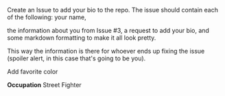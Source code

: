 Create an Issue to add your bio to the repo. The issue should contain each of the following: your name, 

the information about you from Issue #3, a request to add your bio, and some markdown formatting to make it all look pretty. 

This way the information is there for whoever ends up fixing the issue (spoiler alert, in this case that's going to be you).

Add favorite color

**Occupation** Street Fighter
